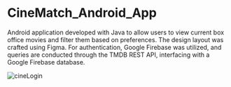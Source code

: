 # CineMatch_Android_App


Android application developed with Java to allow users to view current box office movies and filter them based on preferences. The design layout was crafted using Figma. For authentication, Google Firebase was utilized, and queries are conducted through the TMDB REST API, interfacing with a Google Firebase database.




![cineLogin](https://github.com/josmarqu/CineMatch_Android_App/assets/54965484/97a71a45-fe84-4e20-a377-8e8114246a80)
